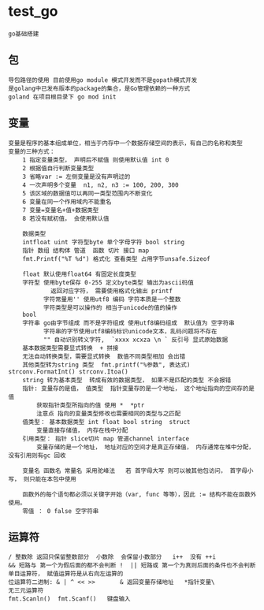 # test_go
    go基础搭建
## 包
    导包路径的使用 目前使用go module 模式开发而不是gopath模式开发
    是golang中已发布版本的package的集合，是Go管理依赖的一种方式
    goland 在项目根目录下 go mod init
## 变量
    变量是程序的基本组成单位，相当于内存中一个数据存储空间的表示，有自己的名称和类型
    变量的三种方式：
        1 指定变量类型， 声明后不赋值 则使用默认值 int 0
        2 根据值自行判断变量类型
        3 省略var := 左侧变量是没有声明过的
        4 一次声明多个变量  n1, n2, n3 := 100, 200, 300
        5 该区域的数据值可以再同一类型范围内不断变化
        6 变量在同一个作用域内不能重名
        7 变量=变量名+值+数据类型 
        8 若没有赋初值， 会使用默认值

        数据类型
        intfloat uint 字符型byte 单个字母字符 bool string
        指针 数组 结构体 管道  函数 切片 接口 map
        fmt.Printf("%T %d") 格式化 查看类型 占用字节unsafe.Sizeof
        
        float 默认使用float64 有固定长度类型
        字符型 使用byte保存 0-255 定义byte类型 输出为ascii码值
                返回对应字符， 需要使用格式化输出 printf
              字符常量用'' 使用utf8 编码 字符本质是一个整数
              字符类型是可以操作的 相当于unicode的值的操作
        bool  
        字符串 go由字节组成 而不是字符组成 使用utf8编码组成  默认值为 空字符串
              字符串的字节使用utf8编码标识unicode文本，乱码问题将不存在
              "" 自动识别转义字符,  `xxxx xcxza \n ` 反引号 显式原始数据
        基本数据类型需要显式转换  + 拼接
        无法自动转换类型，需要显式转换  数值不同类型相加 会出错
        其他类型转为string 类型  fmt.printf("%参数", 表达式) strconv.FormatInt() strconv.Itoa()
        string 转为基本类型  转成有效的数据类型， 如果不是匹配的类型 不会报错
        指针: 变量存的是值， 值类型  指针变量存的是一个地址， 这个地址指向的空间存的是值
            获取指针类型所指向的值 使用 *  *ptr
            注意点 指向的变量类型修改也需要相同的类型与之匹配
        值类型： 基本数据类型 int float bool string  struct
            变量直接存储值， 内存在栈中分配
        引用类型： 指针 slice切片 map 管道channel interface 
            变量存储的是一个地址， 地址对应的空间才是真正存储值， 内存通常在堆中分配， 没有引用则有gc 回收
            
        变量名 函数名 常量名 采用驼峰法   若 首字母大写 则可以被其他包访问， 首字母小写， 则只能在本包中使用

        函数外的每个语句都必须以关键字开始（var, func 等等），因此 := 结构不能在函数外使用。
        零值 ： 0 false 空字符串


## 运算符
    / 整数除 返回只保留整数部分  小数除  会保留小数部分   i++  没有 ++i  
    && 短路与 第一个为假后面的都不会判断 !  || 短路或 第一个为真则后面的条件也不会判断
    单目运算符， 赋值运算符是从右向左运算的
    位运算符二进制: & | ^ << >>       & 返回变量存储地址   *指针变量\
    无三元运算符
    fmt.Scanln()  fmt.Scanf()   键盘输入


        
            
        

        

        
                

        
        
        
        
        

    
    


